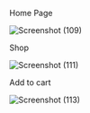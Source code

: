 Home Page 

![Screenshot (109)](https://github.com/Hasanony/Go-Online/assets/112980857/37736000-d3aa-4126-8347-63d697c40ee3)

Shop

![Screenshot (111)](https://github.com/Hasanony/Go-Online/assets/112980857/e91a14e5-9bea-4d2f-81fd-973b219f9ccb)

Add to cart

![Screenshot (113)](https://github.com/Hasanony/Go-Online/assets/112980857/4bfd028d-abd5-4eac-b4ed-c9c7edf03d23)
